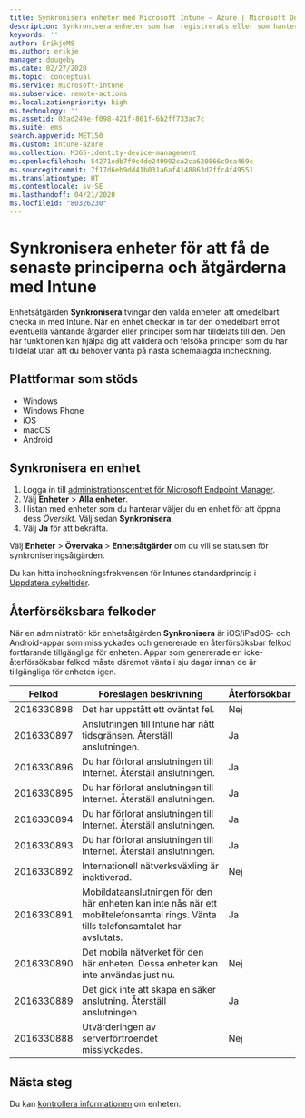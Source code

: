```yaml
---
title: Synkronisera enheter med Microsoft Intune – Azure | Microsoft Docs
description: Synkronisera enheter som har registrerats eller som hanteras med Intune så att du får de senaste principerna och åtgärderna. Detta omfattar steg för att synkronisera med Azure-portalen och en lista över felkoder som kan försökas på nytt.
keywords: ''
author: ErikjeMS
ms.author: erikje
manager: dougeby
ms.date: 02/27/2020
ms.topic: conceptual
ms.service: microsoft-intune
ms.subservice: remote-actions
ms.localizationpriority: high
ms.technology: ''
ms.assetid: 02ad249e-f098-421f-861f-6b2ff733ac7c
ms.suite: ems
search.appverid: MET150
ms.custom: intune-azure
ms.collection: M365-identity-device-management
ms.openlocfilehash: 54271edb7f9c4de240992ca2ca620866c9ca469c
ms.sourcegitcommit: 7f17d6eb9dd41b031a6af4148863d2ffc4f49551
ms.translationtype: HT
ms.contentlocale: sv-SE
ms.lasthandoff: 04/21/2020
ms.locfileid: "80326230"
---
```

# <a name="sync-devices-to-get-the-latest-policies-and-actions-with-intune"></a>Synkronisera enheter för att få de senaste principerna och åtgärderna med Intune


Enhetsåtgärden **Synkronisera** tvingar den valda enheten att omedelbart checka in med Intune. När en enhet checkar in tar den omedelbart emot eventuella väntande åtgärder eller principer som har tilldelats till den. Den här funktionen kan hjälpa dig att validera och felsöka principer som du har tilldelat utan att du behöver vänta på nästa schemalagda incheckning.

## <a name="supported-platforms"></a>Plattformar som stöds

- Windows
- Windows Phone
- iOS
- macOS
- Android

## <a name="sync-a-device"></a>Synkronisera en enhet

1. Logga in till [administrationscentret för Microsoft Endpoint Manager](https://go.microsoft.com/fwlink/?linkid=2109431). 
3. Välj **Enheter** > **Alla enheter**.
4. I listan med enheter som du hanterar väljer du en enhet för att öppna dess *Översikt*. Välj sedan **Synkronisera**.
5. Välj **Ja** för att bekräfta.

Välj **Enheter** > **Övervaka** > **Enhetsåtgärder** om du vill se statusen för synkroniseringsåtgärden.

Du kan hitta incheckningsfrekvensen för Intunes standardprincip i [Uppdatera cykeltider](../configuration/device-profile-troubleshoot.md#how-long-does-it-take-for-devices-to-get-a-policy-profile-or-app-after-they-are-assigned).

## <a name="retryable-error-codes"></a>Återförsöksbara felkoder

När en administratör kör enhetsåtgärden **Synkronisera** är iOS/iPadOS- och Android-appar som misslyckades och genererade en återförsöksbar felkod fortfarande tillgängliga för enheten. Appar som genererade en icke-återförsöksbar felkod måste däremot vänta i sju dagar innan de är tillgängliga för enheten igen.


| Felkod  | Föreslagen beskrivning | Återförsökbar |
|---|---|---|
| 2016330898 | Det har uppstått ett oväntat fel. | Nej |
| 2016330897 | Anslutningen till Intune har nått tidsgränsen. Återställ anslutningen. | Ja |
| 2016330896 | Du har förlorat anslutningen till Internet. Återställ anslutningen. | Ja |
| 2016330895 | Du har förlorat anslutningen till Internet. Återställ anslutningen. | Ja |
| 2016330894 | Du har förlorat anslutningen till Internet. Återställ anslutningen. | Ja |
| 2016330893 | Du har förlorat anslutningen till Internet. Återställ anslutningen. | Ja|
| 2016330892 | Internationell nätverksväxling är inaktiverad. | Nej|
| 2016330891 | Mobildataanslutningen för den här enheten kan inte nås när ett mobiltelefonsamtal rings. Vänta tills telefonsamtalet har avslutats. | Ja|
| 2016330890 | Det mobila nätverket för den här enheten. Dessa enheter kan inte användas just nu. | Nej|
| 2016330889 | Det gick inte att skapa en säker anslutning. Återställ anslutningen. | Ja|
| 2016330888 | Utvärderingen av serverförtroendet misslyckades. | Nej|

## <a name="next-steps"></a>Nästa steg

Du kan [kontrollera informationen](device-inventory.md) om enheten.
 
